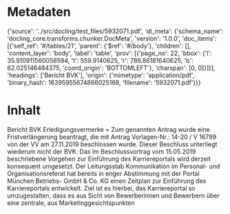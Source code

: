 # Metadaten
{'source': '../src/docling/test_files/5932071.pdf', 'dl_meta': {'schema_name': 'docling_core.transforms.chunker.DocMeta', 'version': '1.0.0', 'doc_items': [{'self_ref': '#/tables/21', 'parent': {'$ref': '#/body'}, 'children': [], 'content_layer': 'body', 'label': 'table', 'prov': [{'page_no': 22, 'bbox': {'l': 35.910911560058594, 't': 559.9140625, 'r': 786.86181640625, 'b': 62.025146484375, 'coord_origin': 'BOTTOMLEFT'}, 'charspan': [0, 0]}]}], 'headings': ['Bericht BVK'], 'origin': {'mimetype': 'application/pdf', 'binary_hash': 16395955674866025168, 'filename': '5932071.pdf'}}}

# Inhalt
Bericht BVK
Erledigungsvermerke = Zum genannten Antrag wurde eine Fristverlängerung beantragt, die mit Antrag Vorlagen-Nr.: 14-20 / V 16799 von der VV am 27.11.2019 beschlossen wurde. Dieser Beschluss unterliegt wiederum nicht der BVK. Das im Beschlussvortrag vom 15.05.2019 beschriebene Vorgehen zur Einführung des Karriereportals wird derzeit konsequent umgesetzt. Der Leitungsstab Kommunikation im Personal- und Organisationsreferat hat bereits in enger Abstimmung mit der Portal München Betriebs- GmbH & Co. KG einen Zeitplan zur Einführung des Karriereportals entwickelt. Ziel ist es hierbei, das Karriereportal so umzugestalten, dass es aus Sicht von Bewerberinnen und Bewerbern über eine zentrale, aus Marketinggesichtspunkten